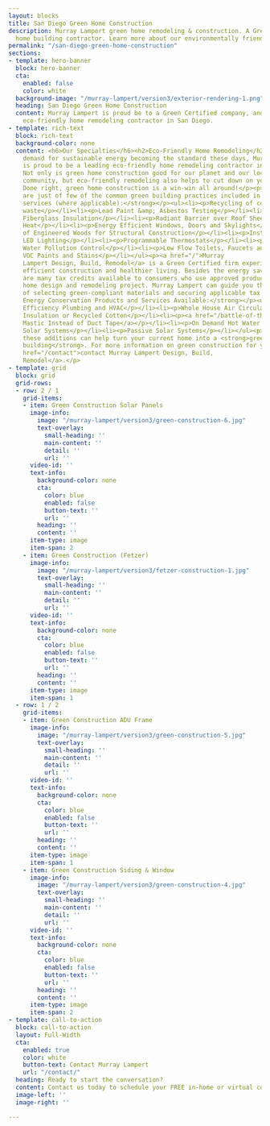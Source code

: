 ```yaml
---
layout: blocks
title: San Diego Green Home Construction
description: Murray Lampert green home remodeling & construction. A Green Certified
  home building contractor. Learn more about our environmentally friendly practices.
permalink: "/san-diego-green-home-construction"
sections:
- template: hero-banner
  block: hero-banner
  cta:
    enabled: false
    color: white
  background-image: "/murray-lampert/version3/exterior-rendering-1.png"
  heading: San Diego Green Home Construction
  content: Murray Lampert is proud be to a Green Certified company, and a leading
    eco-friendly home remodeling contractor in San Diego.
- template: rich-text
  block: rich-text
  background-color: none
  content: <h6>Our Specialties</h6><h2>Eco-Friendly Home Remodeling</h2><p>With the
    demand for sustainable energy becoming the standard these days, Murray Lampert
    is proud to be a leading eco-friendly home remodeling contractor in San Diego.
    Not only is green home construction good for our planet and our local San Diego
    community, but eco-friendly remodeling also helps to cut down on your energy costs.
    Done right, green home construction is a win-win all around!</p><p><strong>Here
    are just of few of the common green building practices included in our home construction
    services (where applicable):</strong></p><ul><li><p>Recycling of construction
    waste</p></li><li><p>Lead Paint &amp; Asbestos Testing</p></li><li><p>Upgraded
    Fiberglass Insulation</p></li><li><p>Radiant Barrier over Roof Sheeting to Reflect
    Heat</p></li><li><p>Energy Efficient Windows, Doors and Skylights</p></li><li><p>Use
    of Engineered Woods for Structural Construction</p></li><li><p>Installation of
    LED Lighting</p></li><li><p>Programmable Thermostats</p></li><li><p>Storm
    Water Pollution Control</p></li><li><p>Low Flow Toilets, Faucets and Valves</p></li><li><p>Non
    VOC Paints and Stains</p></li></ul><p><a href="/">Murray
    Lampert Design, Build, Remodel</a> is a Green Certified firm experienced in energy
    efficient construction and healthier living. Besides the energy savings, there
    are many tax credits available to consumers who use approved products during their
    home design and remodeling project. Murray Lampert can guide you through the process
    of selecting green-compliant materials and securing applicable tax credits.</p><p><strong>Upgraded
    Energy Conservation Products and Services Available:</strong></p><ul><li><p>High
    Efficiency Plumbing and HVAC</p></li><li><p>Whole House Air Circulation Systems</p></li><li><p>Wool
    Insulation or Recycled Cotton</p></li><li><p><a href="/battle-of-the-tape-duct-mastic-vs-foil-tape">Duct
    Mastic Instead of Duct Tape</a></p></li><li><p>On Demand Hot Water Systems</p></li><li><p>Photovoltaic
    Solar Systems</p></li><li><p>Passive Solar Systems</p></li></ul><p>Any one of
    these additions can help turn your current home into a <strong>green residential
    building</strong>. For more information on green construction for your home, <a
    href="/contact">contact Murray Lampert Design, Build,
    Remodel</a>.</p>
- template: grid
  block: grid
  grid-rows:
  - row: 2 / 1
    grid-items:
    - item: Green Construction Solar Panels
      image-info:
        image: "/murray-lampert/version3/green-construction-6.jpg"
        text-overlay:
          small-heading: ''
          main-content: ''
          detail: ''
          url: ''
      video-id: ''
      text-info:
        background-color: none
        cta:
          color: blue
          enabled: false
          button-text: ''
          url: ''
        heading: ''
        content: ''
      item-type: image
      item-span: 2
    - item: Green Construction (Fetzer)
      image-info:
        image: "/murray-lampert/version3/fetzer-construction-1.jpg"
        text-overlay:
          small-heading: ''
          main-content: ''
          detail: ''
          url: ''
      video-id: ''
      text-info:
        background-color: none
        cta:
          color: blue
          enabled: false
          button-text: ''
          url: ''
        heading: ''
        content: ''
      item-type: image
      item-span: 1
  - row: 1 / 2
    grid-items:
    - item: Green Construction ADU Frame
      image-info:
        image: "/murray-lampert/version3/green-construction-5.jpg"
        text-overlay:
          small-heading: ''
          main-content: ''
          detail: ''
          url: ''
      video-id: ''
      text-info:
        background-color: none
        cta:
          color: blue
          enabled: false
          button-text: ''
          url: ''
        heading: ''
        content: ''
      item-type: image
      item-span: 1
    - item: Green Construction Siding & Window
      image-info:
        image: "/murray-lampert/version3/green-construction-4.jpg"
        text-overlay:
          small-heading: ''
          main-content: ''
          detail: ''
          url: ''
      video-id: ''
      text-info:
        background-color: none
        cta:
          color: blue
          enabled: false
          button-text: ''
          url: ''
        heading: ''
        content: ''
      item-type: image
      item-span: 2
- template: call-to-action
  block: call-to-action
  layout: Full-Width
  cta:
    enabled: true
    color: white
    button-text: Contact Murray Lampert
    url: "/contact/"
  heading: Ready to start the conversation?
  content: Contact us today to schedule your FREE in-home or virtual consultation.
  image-left: ''
  image-right: ''

---
```

